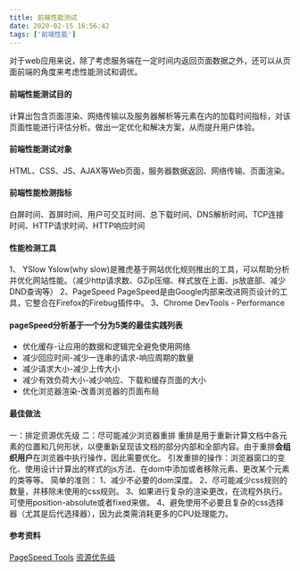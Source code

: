 ```yaml
---
title: 前端性能测试
date: 2020-02-15 16:56:42
tags: ['前端性能']
---
```


对于web应用来说，除了考虑服务端在一定时间内返回页面数据之外，还可以从页面前端的角度来考虑性能测试和调优。

#### 前端性能测试目的
计算出包含页面渲染、网络传输以及服务器解析等元素在内的加载时间指标，对该页面性能进行评估分析。做出一定优化和解决方案，从而提升用户体验。

#### 前端性能测试对象
HTML、CSS、JS、AJAX等Web页面，服务器数据返回、网络传输、页面渲染。
#### 前端性能检测指标
白屏时间、首屏时间、用户可交互时间、总下载时间、DNS解析时间、TCP连接时间、HTTP请求时间、HTTP响应时间
#### 性能检测工具
1、 YSlow
Yslow(why slow)是雅虎基于网站优化规则推出的工具，可以帮助分析并优化网站性能。（减少http请求数、GZip压缩、样式放在上面、js放底部、减少DND查询等）
2、PageSpeed
PageSpeed是由Google内部来改进网页设计的工具，它整合在Firefox的Firebug插件中。
3、Chrome DevTools - Performance

#### pageSpeed分析基于一个分为5类的最佳实践列表
* 优化缓存-让应用的数据和逻辑完全避免使用网络
* 减少回应时间-减少一连串的请求-响应周期的数量
* 减少请求大小-减少上传大小
* 减少有效负荷大小-减少响应、下载和缓存页面的大小
* 优化浏览器渲染-改善浏览器的页面布局
#### 最佳做法
一：排定资源优先级
二：尽可能减少浏览器重排
重排是用于重新计算文档中各元素的位置和几何形状，以便重新呈现该文档的部分内部和全部内容。由于重排**会组织用户**在浏览器中执行操作，因此需要优化。
引发重排的操作：浏览器窗口的变化、使用设计计算出的样式的js方法、在dom中添加或者移除元素、更改某个元素的类等等。
简单的准则：
1、减少不必要的dom深度。
2、尽可能减少css规则的数量，并移除未使用的css规则。
3、如果进行复杂的渲染更改，在流程外执行。可使用position-absolute或者fixed来做。
4、避免使用不必要且复杂的css选择器（尤其是后代选择器），因为此类需消耗更多的CPU处理能力。

#### 参考资料
[PageSpeed Tools](https://developers.google.cn/speed/docs/insights/browser-reflow?hl=zh_cn)
[资源优先级](https://developers.google.cn/web/fundamentals/performance/resource-prioritization?hl=zh_cn)

